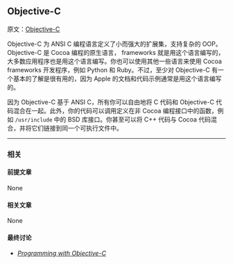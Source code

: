 ## Objective-C

原文：[Objective-C](https://developer.apple.com/library/archive/documentation/General/Conceptual/DevPedia-CocoaCore/ObjectiveC.html#//apple_ref/doc/uid/TP40008195-CH43-SW1)

Objective-C 为 ANSI C 编程语言定义了小而强大的扩展集，支持复杂的 OOP。Objective-C 是 Cocoa 编程的原生语言， frameworks 就是用这个语言编写的，大多数应用程序也是用这个语言编写。你也可以使用其他一些语言来使用 Cocoa frameworks 开发程序，例如 Python 和 Ruby。不过，至少对 Objective-C 有一个基本的了解是很有用的，因为 Apple 的文档和代码示例通常是用这个语言编写的。

因为 Objective-C 基于 ANSI C，所有你可以自由地将 C 代码和 Objective-C 代码混合在一起。此外，你的代码可以调用定义在非 Cocoa 编程接口中的函数，例如 `/usr/include` 中的 BSD 库接口。你甚至可以将 C++ 代码与 Cocoa 代码混合，并将它们链接到同一个可执行文件中。

---

### 相关

#### 前提文章

None

#### 相关文章

None

#### 最终讨论

* *[Programming with Objective-C](https://developer.apple.com/library/archive/documentation/Cocoa/Conceptual/ProgrammingWithObjectiveC/Introduction/Introduction.html#//apple_ref/doc/uid/TP40011210)*
